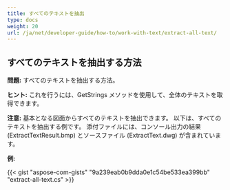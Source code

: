 ```yaml
---
title: すべてのテキストを抽出
type: docs
weight: 20
url: /ja/net/developer-guide/how-to/work-with-text/extract-all-text/
---
```



## **すべてのテキストを抽出する方法**

**問題:** すべてのテキストを抽出する方法。

**ヒント:** これを行うには、GetStrings メソッドを使用して、全体のテキストを取得できます。

**注意:** 基本となる図面からすべてのテキストを抽出できます。
以下は、すべてのテキストを抽出する例です。
添付ファイルには、コンソール出力の結果 (ExtractTextResult.bmp) とソースファイル (ExtractText.dwg) が含まれています。

**例:**

{{< gist "aspose-com-gists" "9a239eab0b9dda0e1c54be533ea399bb" "extract-all-text.cs" >}}
